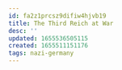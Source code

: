 ```yaml
---
id: fa2z1prcsz9difiw4hjvb19
title: The Third Reich at War
desc: ''
updated: 1655536505115
created: 1655511151176
tags: nazi-germany
---
```


